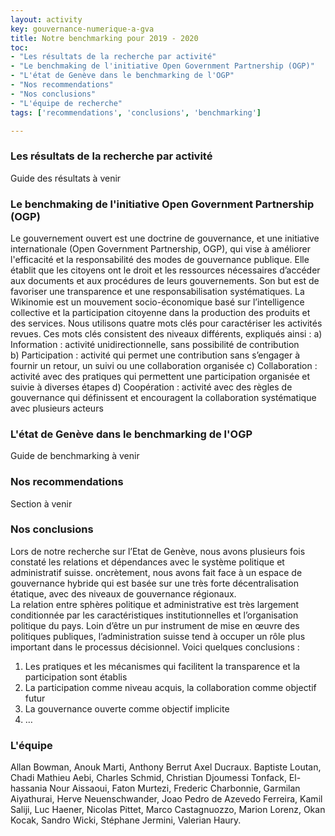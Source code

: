 ```yaml
---
layout: activity
key: gouvernance-numerique-a-gva
title: Notre benchmarking pour 2019 - 2020  
toc:
- "Les résultats de la recherche par activité"
- "Le benchmaking de l'initiative Open Government Partnership (OGP)"
- "L'état de Genève dans le benchmarking de l'OGP"
- "Nos recommendations"
- "Nos conclusions"
- "L'équipe de recherche"
tags: ['recommendations', 'conclusions', 'benchmarking']

---
```


### Les résultats de la recherche par activité

Guide des résultats à venir

### Le benchmaking de l'initiative Open Government Partnership (OGP)

Le gouvernement ouvert est une doctrine de gouvernance, et une initiative internationale (Open Government Partnership, OGP), 
qui vise à améliorer l'efficacité et la responsabilité des modes de gouvernance publique. 
Elle établit que les citoyens ont le droit et les ressources nécessaires d’accéder aux documents et aux procédures de leurs gouvernements. 
Son but est de favoriser une transparence et une responsabilisation systématiques. La Wikinomie est un mouvement socio-économique basé sur 
l’intelligence collective et la participation citoyenne dans la production des produits et des services.
Nous utilisons quatre mots clés pour caractériser les activités revues. Ces mots clés consistent des niveaux différents, expliqués ainsi :
a)	Information : activité unidirectionnelle, sans possibilité de contribution    
b)	Participation : activité qui permet une contribution sans s’engager à fournir un retour, un suivi ou une collaboration organisée
c)	Collaboration : activité avec des pratiques qui permettent une participation organisée et suivie à diverses étapes
d)	Coopération : activité avec des règles de gouvernance qui définissent et encouragent la collaboration systématique avec plusieurs acteurs 

### L'état de Genève dans le benchmarking de l'OGP

Guide de benchmarking à venir

### Nos recommendations

Section à venir

### Nos conclusions
Lors de notre recherche sur l’Etat de Genève, nous avons plusieurs fois constaté les relations et dépendances avec le système politique et administratif suisse. 
oncrètement, nous avons fait face à un espace de gouvernance hybride qui est basée sur une très forte décentralisation étatique, avec des niveaux de gouvernance régionaux.  
La relation entre sphères politique et administrative est très largement conditionnée par les caractéristiques institutionnelles et l’organisation politique du pays. 
Loin d’être un pur instrument de mise en œuvre des politiques publiques, l’administration suisse tend à occuper un rôle plus important dans le processus décisionnel. 
Voici quelques conclusions : 

1.	Les pratiques et les mécanismes qui facilitent la transparence et la participation sont établis
2.	La participation comme niveau acquis, la collaboration comme objectif futur
3.	La gouvernance ouverte comme objectif implicite
4.	… 

### L'équipe
Allan Bowman, Anouk Marti, Anthony Berrut Axel Ducraux. Baptiste Loutan, Chadi Mathieu Aebi, Charles Schmid, Christian Djoumessi Tonfack, El-hassania Nour Aissaoui, 
Faton Murtezi, Frederic Charbonnie,  Garmilan Aiyathurai, Herve Neuenschwander, Joao Pedro de Azevedo Ferreira, Kamil Saliji, Luc Haener, Nicolas Pittet, Marco Castagnuozzo, 
Marion Lorenz, Okan Kocak, Sandro Wicki, Stéphane Jermini, Valerian Haury.

